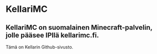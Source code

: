 # KellariMC 

## KellariMC on suomalainen Minecraft-palvelin, jolle pääsee IPllä **kellarimc.fi**.

Tämä on Kellarin Github-sivusto.
